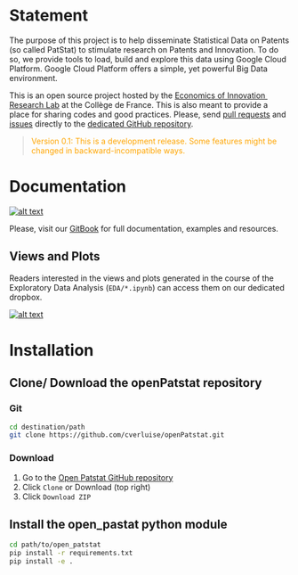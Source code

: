 [CEI]:https://www.college-de-france.fr/site/centre-economie-innovation/index.htm
[GHissues]:https://github.com/cverluise/openPatstat/issues
[GHpulls]:https://github.com/cverluise/openPatstat/pulls
[GHOP]:https://github.com/cverluise/openPatstat
[GBOP]:https://economics-of-innovation-lab.gitbook.io/open-patstat/
[GBlogo]:https://www.google.com/url?sa=i&rct=j&q=&esrc=s&source=images&cd=&cad=rja&uact=8&ved=2ahUKEwi269Gt8vHeAhWMz4UKHRrXAEkQjRx6BAgBEAU&url=https%3A%2F%2Ftwitter.com%2Fgitbookio&psig=AOvVaw3qrY-UcmDrgPTuMh6jGY0b&ust=1543316020829708
[db-logo]: https://aem.dropbox.com/cms/content/dam/dropbox/www/en-us/branding/app-dropbox-windows@2x.png.transform/half-res/img.png
[db]:https://www.dropbox.com/sh/b1gs90gtoduu02v/AABICBNYH2kysjX-4JTqee0Wa?dl=0

# Statement

The purpose of this project is to help disseminate Statistical Data on Patents (so called PatStat) 
to stimulate research on Patents and Innovation. To do so, we provide tools to load, build and explore 
this data using Google Cloud Platform. Google Cloud Platform offers a simple, yet powerful Big Data 
environment. 

This is an open source project hosted by the [Economics of Innovation ​Research Lab][CEI] at the Collège de France.
This is also meant to provide a place for sharing codes and good practices. Please, send [pull requests][GHpulls] and 
[issues][GHissues] directly to the [dedicated GitHub repository][GHOP]. 

> <font color='orange'>Version 0.1: This is a development release. Some features might be changed in backward-incompatible ways.</font>

# Documentation

[![alt text](https://gitlab.com/uploads/-/system/project/avatar/1058960/gitbook.png "Logo GitBook")][GBOP]

Please, visit our [GitBook][GBOP] for full documentation, examples and resources.   

## Views and Plots


Readers interested in the views and plots generated in the course of the Exploratory Data Analysis (`EDA/*.ipynb`) can access them on our dedicated dropbox. 


[![alt text][db-logo]][db]


# Installation 

## Clone/ Download the openPatstat repository

### Git

```bash
cd destination/path
git clone https://github.com/cverluise/openPatstat.git
````

### Download

1. Go to the [Open Patstat GitHub repository][GHOP]​
2. Click `Clone` or Download (top right)
3. Click `Download ZIP`

## Install the open_pastat python module

```bash
cd path/to/open_patstat
pip install -r requirements.txt
pip install -e .
```